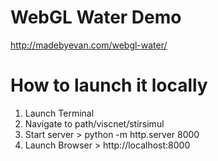 # WebGL Water Demo

http://madebyevan.com/webgl-water/

# How to launch it locally

1. Launch Terminal
2. Navigate to path/viscnet/stirsimul
3. Start server > python -m http.server 8000
4. Launch Browser > http://localhost:8000